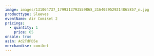 ```yaml
---
image: images/131064737_1799313793559868_3164029529214865857_n.jpg
producttype: Sleeves
eventName: Air Comiket 2
pricings:
  - quantity: 1
    price: 65
onsale: true
asin: Ad2TdPD5e
merchandise: comiket
---
```

